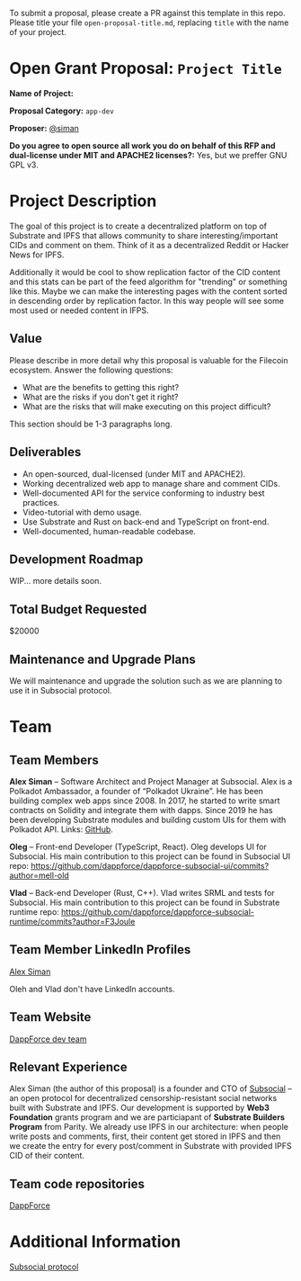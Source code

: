 To submit a proposal, please create a PR against this template in this repo. Please title your file `open-proposal-title.md`, replacing `title` with the name of your project.

# Open Grant Proposal: `Project Title`

**Name of Project:**

**Proposal Category:** `app-dev`

**Proposer:** [@siman](https://github.com/siman)

**Do you agree to open source all work you do on behalf of this RFP and dual-license under MIT and APACHE2 licenses?:** Yes, but we preffer GNU GPL v3.

# Project Description

The goal of this project is to create a decentralized platform on top of Substrate and IPFS that allows community to share interesting/important CIDs and comment on them. Think of it as a decentralized Reddit or Hacker News for IPFS.

Additionally it would be cool to show replication factor of the CID content and this stats can be part of the feed algorithm for "trending" or something like this. Maybe we can make the interesting pages with the content sorted in descending order by replication factor. In this way people will see some most used or needed content in IFPS.

## Value

Please describe in more detail why this proposal is valuable for the Filecoin ecosystem. Answer the following questions:
- What are the benefits to getting this right?
- What are the risks if you don't get it right?
- What are the risks that will make executing on this project difficult?

This section should be 1-3 paragraphs long.

## Deliverables

- An open-sourced, dual-licensed (under MIT and APACHE2).
- Working decentralized web app to manage share and comment CIDs.
- Well-documented API for the service conforming to industry best practices. 
- Video-tutorial with demo usage. 
- Use Substrate and Rust on back-end and TypeScript on front-end.
- Well-documented, human-readable codebase.

## Development Roadmap

WIP... more details soon.

## Total Budget Requested

$20000

## Maintenance and Upgrade Plans

We will maintenance and upgrade the solution such as we are planning to use it in Subsocial protocol.

# Team

## Team Members

**Alex Siman** – Software Architect and Project Manager at Subsocial. Alex is a Polkadot Ambassador, a founder of “Polkadot Ukraine”. He has been building complex web apps since 2008. In 2017, he started to write smart contracts on Solidity and integrate them with dapps. Since 2019 he has been developing Substrate modules and building custom UIs for them with Polkadot API. Links: [GitHub](https://github.com/siman).

**Oleg** – Front-end Developer (TypeScript, React). Oleg develops UI for Subsocial. His main contribution to this project can be found in Subsocial UI repo:
https://github.com/dappforce/dappforce-subsocial-ui/commits?author=mell-old

**Vlad** – Back-end Developer (Rust, C++). Vlad writes SRML and tests for Subsocial. His main contribution to this project can be found in Substrate runtime repo:
https://github.com/dappforce/dappforce-subsocial-runtime/commits?author=F3Joule

## Team Member LinkedIn Profiles

[Alex Siman](https://www.linkedin.com/in/alexsiman/)

Oleh and Vlad don't have LinkedIn accounts.

## Team Website

[DappForce dev team](https://github.com/dappforce)

## Relevant Experience

Alex Siman (the author of this proposal) is a founder and CTO of [Subsocial](http://subsocial.network/) – an open protocol for decentralized censorship-resistant social networks built with Substrate and IPFS. Our development is supported by **Web3 Foundation** grants program and we are particiapant of **Substrate Builders Program** from Parity. We already use IPFS in our architecture: when people write posts and comments, first, their content get stored in IPFS and then we create the entry for every post/comment in Substrate with provided IPFS CID of their content.

## Team code repositories

[DappForce](https://github.com/dappforce)

# Additional Information

[Subsocial protocol](http://subsocial.network)
